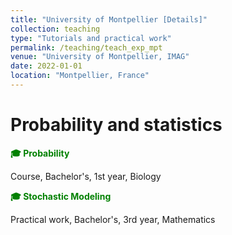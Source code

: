 ```yaml
---
title: "University of Montpellier [Details]"
collection: teaching
type: "Tutorials and practical work"
permalink: /teaching/teach_exp_mpt
venue: "University of Montpellier, IMAG"
date: 2022-01-01
location: "Montpellier, France"
---
```


# Probability and statistics 

<span style="color:green"> **🎓 Probability** </span>

Course, Bachelor's, 1st year, Biology

<span style="color:green"> **🎓 Stochastic Modeling** </span>

Practical work, Bachelor's, 3rd year, Mathematics


